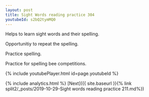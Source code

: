 ```yaml
---
layout: post
title: Sight Words reading practice 304
youtubeId: s2bQ2tymMQ0
---
```

 
 
Helps to learn sight words and their spelling.

Opportunitiy to repeat the spelling. 

Practice spelling. 
 
Practice for spelling bee competitions. 
 
{% include youtubePlayer.html id=page.youtubeId %}
 
 
{% include analytics.html %} 
[Next]({{ site.baseurl }}{% link  split2/_posts/2019-10-29-Sight words reading practice 211.md%})
 
